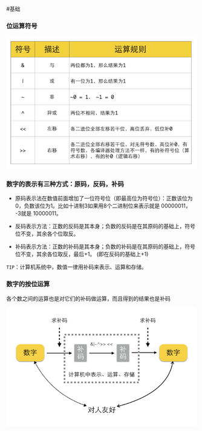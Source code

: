 #基础

### 位运算符号

![](/assets/afc0328beae9f539dd8886ee972ba47f.png)

### 数字的表示有三种方式：原码，反码，补码 

* 原码表示法在数值前面增加了一位符号位（即最高位为符号位）：正数该位为0，负数该位为1。比如十进制3如果用8个二进制位来表示就是 00000011， -3就是 10000011。

* 反码表示方法：正数的反码是其本身；负数的反码是在其原码的基础上，符号位不变，其余各个位取反。

* 补码表示方法：正数的补码是其本身；负数的补码是在其原码的基础上，符号位不变，其余各位取反，最后+1。 (即在反码的基础上+1)

`TIP`：计算机系统中，数值一律用补码来表示、运算和存储。

### 数字的按位运算

各个数之间的运算也是对它们的补码做运算，而且得到的结果也是补码

![](/assets/6c41cb3f4283367f8c7f21fcb61ca3cf.png)


